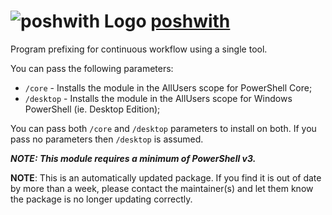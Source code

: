 # ![poshwith Logo](https://cdn.jsdelivr.net/gh/pauby/ChocoPackages@15bfe48e/icons/poshwith.png "poshwith") [poshwith](https://chocolatey.org/packages/poshwith)

Program prefixing for continuous workflow using a single tool.

You can pass the following parameters:

* `/core`     - Installs the module in the AllUsers scope for PowerShell Core;
* `/desktop`  - Installs the module in the AllUsers scope for Windows PowerShell (ie. Desktop Edition);

You can pass both `/core` and `/desktop` parameters to install on both. If you pass no parameters then `/desktop` is assumed.

_**NOTE: This module requires a minimum of PowerShell v3.**_

**NOTE**: This is an automatically updated package. If you find it is out of date by more than a week, please contact the maintainer(s) and let them know the package is no longer updating correctly.